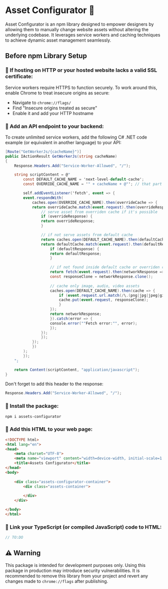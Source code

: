 # Asset Configurator 🎨

Asset Configurator is an npm library designed to empower designers by allowing them to manually change website assets without altering the underlying codebase. It leverages service workers and caching techniques to achieve dynamic asset management seamlessly.

## Before npm Library Setup

### 📌 If hosting on HTTP or your hosted website lacks a valid SSL certificate:

Service workers require HTTPS to function securely. To work around this, enable Chrome to treat insecure origins as secure:

- Navigate to `chrome://flags/`
- Find "Insecure origins treated as secure"
- Enable it and add your HTTP hostname

### 📌 Add an API endpoint to your backend:

To create unlimited service workers, add the following C# .NET code example (or equivalent in another language) to your API:

```csharp
[Route("GetWorkerJs/{cacheName}")]
public IActionResult GetWorkerJs(string cacheName)
{
    Response.Headers.Add("Service-Worker-Allowed", "/");

    string scriptContent = @"
        const DEFAULT_CACHE_NAME = 'next-level-default-cache';
        const OVERRIDE_CACHE_NAME = '" + cacheName + @"'; // that part should be changed by API endpoint

        self.addEventListener('fetch', event => {
        event.respondWith(
            caches.open(OVERRIDE_CACHE_NAME).then(overrideCache => {
            return overrideCache.match(event.request).then(overrideResponse => {
                // serve asset from overriden cache if it's possible
                if (overrideResponse) {
                return overrideResponse; 
                }

                // if not serve assets from default cache 
                return caches.open(DEFAULT_CACHE_NAME).then(defaultCache => {
                return defaultCache.match(event.request).then(defaultResponse => {
                    if (defaultResponse) {
                    return defaultResponse; 
                    }

                    // if not found inside default cache or overriden cache try to get it from network
                    return fetch(event.request).then(networkResponse => {
                    const responseClone = networkResponse.clone();
    
                    // cache only image, audio, video assets
                    caches.open(DEFAULT_CACHE_NAME).then(cache => {
                        if (event.request.url.match(/\.(png|jpg|jpeg|gif|bmp|webp)$/i) || event.request.url.match(/\.(mp4|webm|ogg)$/i) || event.request.url.match(/\.(mp3|wav|ogg)$/i)) {
                        cache.put(event.request, responseClone); 
                        }
                    });
                    return networkResponse;
                    }).catch(error => {
                    console.error(""Fetch error:"", error);
                    });
                });
                });
            });
            })
        );
        });
    ";

    return Content(scriptContent, "application/javascript");
}
```

Don't forget to add this header to the response:

```csharp
Response.Headers.Add("Service-Worker-Allowed", "/");
```

### 📌 Install the package:

```bash
npm i assets-configurator
```

### 📌 Add this HTML to your web page:

```html
<!DOCTYPE html>
<html lang="en">
<head>
    <meta charset="UTF-8">
    <meta name="viewport" content="width=device-width, initial-scale=1.0">
    <title>Assets Configurator</title>
</head>
<body>
    
    <div class="assets-configurator-container">
        <div class="assets-container">
            
        </div>
    </div>

</body>
</html>
```

### 📌 Link your TypeScript (or compiled JavaScript) code to HTML:

```typescript
// TO:DO
```

## ⚠️ Warning

This package is intended for development purposes only. Using this package in production may introduce security vulnerabilities. It is recommended to remove this library from your project and revert any changes made to `chrome://flags` after publishing.